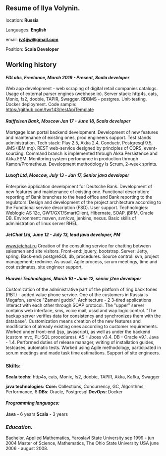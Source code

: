 ## Resume of Ilya Volynin.

location: **Russia**

Languages: **English**

email: **iv4jjw@gmail.com**

Position: **Scala Developer** 

## Working history


#### _FDLabs, Freelance, March 2019 - Present, Scala developer_
Web app development - web scraping of digital retail companies catalogs.
Usage of external parser engines (webhose.io). Server stack: http4s, cats, Monix, fs2, doobie, TAPIR, Swagger. RDBMS - postgres. Unit-testing. Docker deployment. Code sample:  https://github.com/twr143/restApiTemplate


#### _Raiffeisen Bank, Moscow Jan 17 - June 18, Scala developer_
Mortgage loan portal backend development. Development of new features and maintenance of existing ones, prod engineers support. Test stands administration. Tech stack: Play 2.5, Akka 2.4, Conductr, Postgresql 9.5, JMS (IBM mq). REST web-service designed by principles of CQRS, event-sourcing. Command branch is implemented through Akka.Persistence and Akka.FSM.  Monitoring system perfomance in production through Kamon/Prometheus. Development methodology is Scrum, 2-week sprints.

#### _Luxoft Ltd, Moscow, July 13 - Jan 17, Senior java developer_
Enterprise application development for Deutsche Bank. Development of new features and maintenance of existing one.  Functional description: reporting of Bank branches to the head office and Bank reporting 
to the regulators. Design and development of the project architecture according to the Functional service description (FSD). User support. Technologies: Weblogic AS 12c, GWT/GXT/SmartClient, Hibernate, SOAP, jBPM, Oracle DB. Environment: maven, svn/cvs, jenkins, nexus. Basic skills of administration of linux server RHEL. 


#### _JetChat Ltd, June 12 - July 13, lead java developer, PM_

www.jetchat.ru Creation of the consulting service for chatting between salesmen and site visitors. Front-end: jquery, bootstrap. Server: Jetty, spring. Back-end: postgreSQL db, procedures. Source control: svn, project management; redmine. As usual, Agile process, scrum meetings, time and cost estimates, site engineer support.


#### _Huawei Technologies, March 10 - June 12, senior j2ee developer_

Customization of the administrative part of the platform of ring back tones (RBT) - added value phone service. One of the customers in Russia is Megafon, service "Zameni gudok". Architecture - 2 3-tired applications interact with each other through SOAP protocol. The "upper" server contains web interface, sms, voice mail, ussd and wap logic control. "The backup server verifies data for consistency and synchronizes them with the database". Customization means creation of the new features and modification of already existing ones according to customer requirements. Worked under front-end (jsp, javascript), as well as under the backend (custom mvc, PL-SQL procedures). AS - Jboss v3.4. DB - Oracle v9.1. Java - 1.4. Performed duties of release manager, writing of installation guides, testcases, automatic tests. Worked using Agile methodology, participated in scrum meetings and made task time estimations. Support of site engineers.


### Skills:
**Scala techs:**   http4s, cats, Monix, fs2, doobie, TAPIR, Akka, Kafka, Swagger 

**java technologies:**  **Core:**  Collections, Concurrency, GC, Algorithms, Performance, 8  **DBs:** Oracle, Postgresql  **DevOps:** Docker

#### _Programming languages:_
**Java** - 6 years
**Scala** - 3 years

### _Education._
Bachelor, Applied Mathematics, Yaroslavl State University sep 1999 - jun 2004  Master of Science, Mathematics, The Ohio State University USA june 2006 - august 2008.
